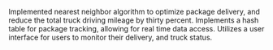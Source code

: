 Implemented nearest neighbor algorithm to optimize package delivery, and reduce the total truck driving mileage by thirty percent. Implements a hash table for package tracking, allowing for real time data access. Utilizes a user interface for users to monitor their delivery, and truck status. 
